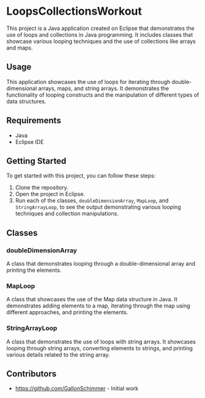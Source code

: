 # LoopsCollectionsWorkout

This project is a Java application created on Eclipse that demonstrates the use of loops and collections in Java programming. It includes classes that showcase various looping techniques and the use of collections like arrays and maps.

## Usage

This application showcases the use of loops for iterating through double-dimensional arrays, maps, and string arrays. It demonstrates the functionality of looping constructs and the manipulation of different types of data structures.

## Requirements

- Java
- Eclipse IDE

## Getting Started

To get started with this project, you can follow these steps:

1. Clone the repository.
2. Open the project in Eclipse.
3. Run each of the classes, `doubleDimensionArray`, `MapLoop`, and `StringArrayLoop`, to see the output demonstrating various looping techniques and collection manipulations.

## Classes

### doubleDimensionArray

A class that demonstrates looping through a double-dimensional array and printing the elements.

### MapLoop

A class that showcases the use of the Map data structure in Java. It demonstrates adding elements to a map, iterating through the map using different approaches, and printing the elements.

### StringArrayLoop

A class that demonstrates the use of loops with string arrays. It showcases looping through string arrays, converting elements to strings, and printing various details related to the string array.

## Contributors

- https://github.com/GallonSchimmer - Initial work
